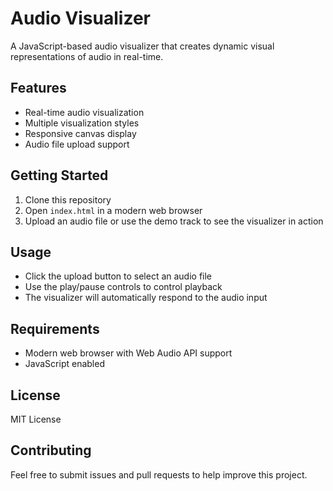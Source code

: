 # Audio Visualizer

A JavaScript-based audio visualizer that creates dynamic visual representations of audio in real-time.

## Features

- Real-time audio visualization
- Multiple visualization styles
- Responsive canvas display
- Audio file upload support

## Getting Started

1. Clone this repository
2. Open `index.html` in a modern web browser
3. Upload an audio file or use the demo track to see the visualizer in action

## Usage

- Click the upload button to select an audio file
- Use the play/pause controls to control playback
- The visualizer will automatically respond to the audio input

## Requirements

- Modern web browser with Web Audio API support
- JavaScript enabled

## License

MIT License

## Contributing

Feel free to submit issues and pull requests to help improve this project.
